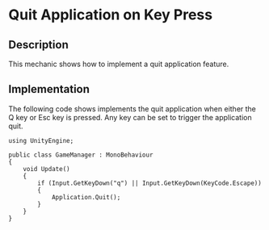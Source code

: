# Quit Application on Key Press

## Description
This mechanic shows how to implement a quit application feature.

## Implementation
The following code shows implements the quit application when either the Q key or Esc key is pressed. Any key can be set to trigger the application quit.

    using UnityEngine;

    public class GameManager : MonoBehaviour
    {
        void Update()
        {
            if (Input.GetKeyDown("q") || Input.GetKeyDown(KeyCode.Escape))
            {
                Application.Quit();
            }
        }
    }

